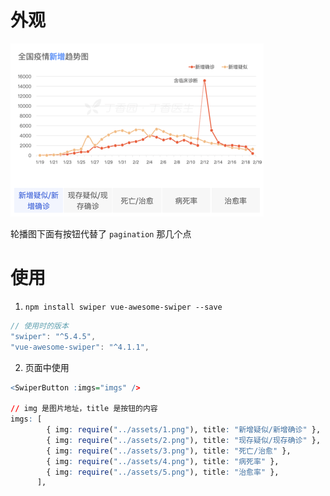 # 外观

<img src="outline.png" alt="outline" style="zoom:50%;" />

轮播图下面有按钮代替了 `pagination` 那几个点

# 使用

1. `npm install swiper vue-awesome-swiper --save`

```js
// 使用时的版本
"swiper": "^5.4.5",
"vue-awesome-swiper": "^4.1.1",
```

2. 页面中使用

```r
<SwiperButton :imgs="imgs" />

// img 是图片地址，title 是按钮的内容
imgs: [
        { img: require("../assets/1.png"), title: "新增疑似/新增确诊" },
        { img: require("../assets/2.png"), title: "现存疑似/现存确诊" },
        { img: require("../assets/3.png"), title: "死亡/治愈" },
        { img: require("../assets/4.png"), title: "病死率" },
        { img: require("../assets/5.png"), title: "治愈率" },
      ],
```
